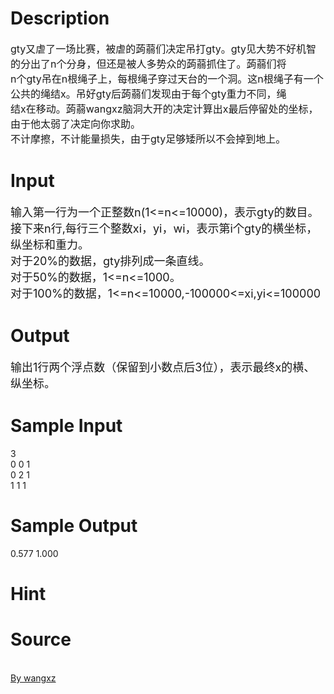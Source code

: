 
# Description

<div class="content"><p><span style="font-size: medium">gty又虐了一场比赛，被虐的蒟蒻们决定吊打gty。gty见大势不好机智的分出了n个分身，但还是被人多势众的蒟蒻抓住了。蒟蒻们将<br/>
n个gty吊在n根绳子上，每根绳子穿过天台的一个洞。这n根绳子有一个公共的绳结x。吊好gty后蒟蒻们发现由于每个gty重力不同，绳<br/>
结x在移动。蒟蒻wangxz脑洞大开的决定计算出x最后停留处的坐标，由于他太弱了决定向你求助。<br/>
不计摩擦，不计能量损失，由于gty足够矮所以不会掉到地上。<br/>
</span></p></div>

# Input

<div class="content"><p><font size="4">输入第一行为一个正整数n(1&lt;=n&lt;=10000)，表示gty的数目。<br/>
接下来n行,每行三个整数xi，yi，wi，表示第i个gty的横坐标，纵坐标和重力。<br/>
对于20%的数据，gty排列成一条直线。<br/>
对于50%的数据，1&lt;=n&lt;=1000。<br/>
对于100%的数据，1&lt;=n&lt;=10000,-100000&lt;=xi,yi&lt;=100000<br/>
</font></p></div>

# Output

<div class="content"><p><font size="4">输出1行两个浮点数（保留到小数点后3位），表示最终x的横、纵坐标。<br/>
</font></p></div>

# Sample Input

<div class="content"><span class="sampledata">3<br/>
0 0 1<br/>
0 2 1<br/>
1 1 1<br/>
</span></div>

# Sample Output

<div class="content"><span class="sampledata">0.577 1.000<br/>
</span></div>

# Hint

<div class="content"><p></p></div>

# Source

<div class="content"><p><a href="problemset.php?search=
By wangxz"><br/>
By wangxz</a></p></div>

